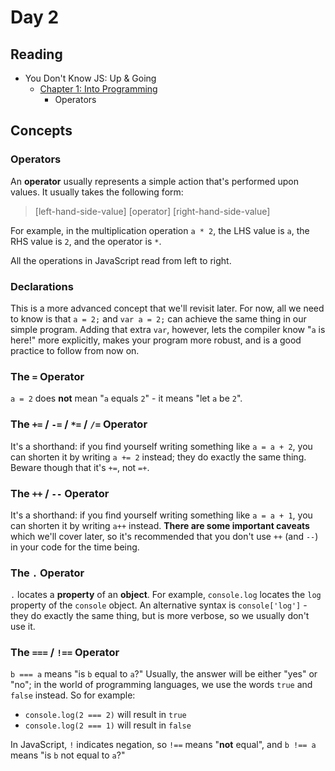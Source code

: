 # Day 2

## Reading
* You Don't Know JS: Up & Going
  * [Chapter 1: Into Programming](https://github.com/getify/You-Dont-Know-JS/blob/master/up%20&%20going/ch1.md)
    * Operators

## Concepts

### Operators
An **operator** usually represents a simple action that's performed upon values. It usually takes the following form:

> [left-hand-side-value] [operator] [right-hand-side-value]

For example, in the multiplication operation `a * 2`, the LHS value is `a`, the RHS value is `2`, and the operator is `*`.

All the operations in JavaScript read from left to right.

### Declarations
This is a more advanced concept that we'll revisit later. For now, all we need to know is that `a = 2;` and `var a = 2;` can achieve the same thing in our simple program. Adding that extra `var`, however, lets the compiler know "`a` is here!" more explicitly, makes your program more robust, and is a good practice to follow from now on.

### The `=` Operator
`a = 2` does **not** mean "`a` equals `2`" - it means "let `a` be `2`".

### The `+=` / `-=` / `*=` / `/=` Operator
It's a shorthand: if you find yourself writing something like `a = a + 2`, you can shorten it by writing `a += 2` instead; they do exactly the same thing. Beware though that it's `+=`, not `=+`.

### The `++` / `--` Operator
It's a shorthand: if you find yourself writing something like `a = a + 1`, you can shorten it by writing `a++` instead. **There are some important caveats** which we'll cover later, so it's recommended that you don't use `++` (and `--`) in your code for the time being.

### The `.` Operator
`.` locates a **property** of an **object**. For example, `console.log` locates the `log` property of the `console` object. An alternative syntax is `console['log']` - they do exactly the same thing, but is more verbose, so we usually don't use it.

### The `===` / `!==` Operator
`b === a` means "is `b` equal to `a`?" Usually, the answer will be either "yes" or "no"; in the world of programming languages, we use the words `true` and `false` instead. So for example:

* `console.log(2 === 2)` will result in `true`
* `console.log(2 === 1)` will result in `false`

In JavaScript, `!` indicates negation, so `!==` means "**not** equal", and `b !== a` means "is `b` not equal to `a`?"





